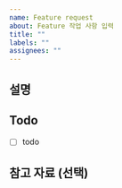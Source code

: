 ```yaml
---
name: Feature request
about: Feature 작업 사항 입력
title: ""
labels: ""
assignees: ""
---
```


## 설명

## Todo

- [ ] todo

## 참고 자료 (선택)
